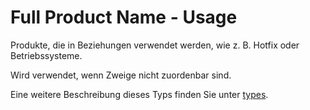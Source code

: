 # Full Product Name - Usage

Produkte, die in Beziehungen verwendet werden, wie z. B. Hotfix oder Betriebssysteme.

Wird verwendet, wenn Zweige nicht zuordenbar sind.

Eine weitere Beschreibung dieses Typs finden Sie unter [types](types/full_product_name-usage.de.md).
